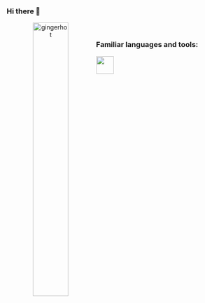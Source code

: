 ### Hi there 👋


<p align="center" width="100%">
  <img width="40%" src="https://github-readme-stats.vercel.app/api?username=gingerhot&show_icons=true&locale=en&theme=radical" align="left" alt="gingerhot" />
</p>

<br />

<h3 align="left">Familiar languages and tools:</h3>
<p align="left">
  <img src="https://cdn.jsdelivr.net/gh/devicons/devicon/icons/rails/rails-original-wordmark.svg" width="40" height="40" />
</p>
